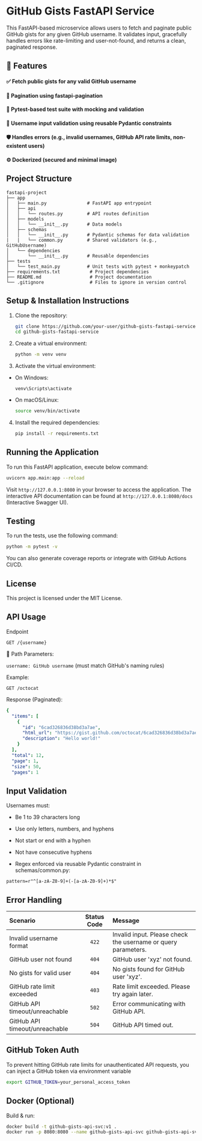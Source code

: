 # GitHub Gists FastAPI Service

This FastAPI-based microservice allows users to fetch and paginate public GitHub gists for any given GitHub username. It validates input, gracefully handles errors like rate-limiting and user-not-found, and returns a clean, paginated response.

## 🚀 Features

#### ✅ Fetch public gists for any valid GitHub username

#### 🔄 Pagination using fastapi-pagination

#### 🧪 Pytest-based test suite with mocking and validation

#### 🔐 Username input validation using reusable Pydantic constraints

#### 🛡️ Handles errors (e.g., invalid usernames, GitHub API rate limits, non-existent users)

#### ⚙️ Dockerized (secured and minimal image)

## Project Structure

```
fastapi-project
├── app
│   ├── main.py               # FastAPI app entrypoint
│   ├── api
│   │   └── routes.py         # API routes definition
│   ├── models
│   │   └── __init__.py       # Data models
│   ├── schemas
│   │   └── __init__.py       # Pydantic schemas for data validation
|   |   └── common.py         # Shared validators (e.g., GitHubUsername)
│   └── dependencies
│       └── __init__.py       # Reusable dependencies
├── tests
│   └── test_main.py          # Unit tests with pytest + monkeypatch
├── requirements.txt           # Project dependencies
├── README.md                  # Project documentation
└── .gitignore                 # Files to ignore in version control
```

## Setup & Installation Instructions

1. Clone the repository:
   ```bash
   git clone https://github.com/your-user/github-gists-fastapi-service.git
   cd github-gists-fastapi-service
   ```

2. Create a virtual environment:
   ```bash
   python -m venv venv
   ```

3. Activate the virtual environment:
- On Windows:
  ```
  venv\Scripts\activate
  ```
- On macOS/Linux:
  ```bash
  source venv/bin/activate
  ```

4. Install the required dependencies:
   ```bash 
   pip install -r requirements.txt
   ```

## Running the Application

To run this FastAPI application, execute below command:
   ```bash
   uvicorn app.main:app --reload
   ```
Visit `http://127.0.0.1:8080` in your browser to access the application. The interactive API documentation can be found at `http://127.0.0.1:8080/docs` (Interactive Swagger UI).

## Testing

To run the tests, use the following command:
```bash
python -m pytest -v
```
You can also generate coverage reports or integrate with GitHub Actions CI/CD.

## License

This project is licensed under the MIT License.

## API Usage

Endpoint

`GET /{username}`

📅 Path Parameters:

`username: GitHub username` (must match GitHub's naming rules)

Example:

`GET /octocat`

Response (Paginated):
```yaml
{
  "items": [
    {
      "id": "6cad326836d38bd3a7ae",
      "html_url": "https://gist.github.com/octocat/6cad326836d38bd3a7ae",
      "description": "Hello world!"
    }
  ],
  "total": 12,
  "page": 1,
  "size": 50,
  "pages": 1
```
## Input Validation

Usernames must:

- Be 1 to 39 characters long

- Use only letters, numbers, and hyphens

- Not start or end with a hyphen

- Not have consecutive hyphens

- Regex enforced via reusable Pydantic constraint in schemas/common.py:

`pattern=r"^[a-zA-Z0-9]+(-[a-zA-Z0-9]+)*$"`

## Error Handling

| Scenario | Status Code | Message |
| :--- | :---: | :--- |
| Invalid username format | `422` | Invalid input. Please check the username or query parameters. |
| GitHub user not found | `404` | GitHub user 'xyz' not found. |
| No gists for valid user | `404` | No gists found for GitHub user 'xyz'. |
| GitHub rate limit exceeded | `403` | Rate limit exceeded. Please try again later. |
| GitHub API timeout/unreachable | `502`  | Error communicating with GitHub API. |
| GitHub API timeout/unreachable | `504` | GitHub API timed out. |


## GitHub Token Auth
To prevent hitting GitHub rate limits for unauthenticated API requests, you can inject a GitHub token via environment variable 
```bash
export GITHUB_TOKEN=your_personal_access_token
```

## Docker (Optional)

Build & run:

```bash
docker build -t github-gists-api-svc:v1 .
docker run -p 8080:8080 --name github-gists-api-svc github-gists-api-svc:v1
```
